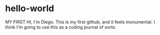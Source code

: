 # hello-world
MY FIRST
HI, I'm Diego. This is my first github, and it feels monumental. I think I'm going to use this as a coding journal of sorts.
